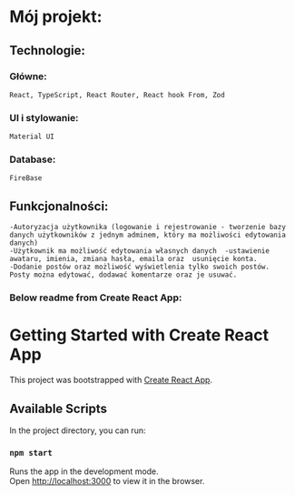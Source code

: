 # Mój projekt:

## Technologie:

### Główne:

    React, TypeScript, React Router, React hook From, Zod

### UI i stylowanie:

    Material UI

### Database:

    FireBase

## Funkcjonalności:

    -Autoryzacja użytkownika (logowanie i rejestrowanie - tworzenie bazy danych użytkowników z jednym adminem, który ma możliwości edytowania danych)
    -Użytkownik ma możliwość edytowania własnych danych  -ustawienie awataru, imienia, zmiana hasła, emaila oraz  usunięcie konta.
    -Dodanie postów oraz możliwość wyświetlenia tylko swoich postów.  Posty można edytować, dodawać komentarze oraz je usuwać.
### Below readme from Create React App:

# Getting Started with Create React App

This project was bootstrapped with [Create React App](https://github.com/facebook/create-react-app).

## Available Scripts

In the project directory, you can run:

### `npm start`

Runs the app in the development mode.\
Open [http://localhost:3000](http://localhost:3000) to view it in the browser.
